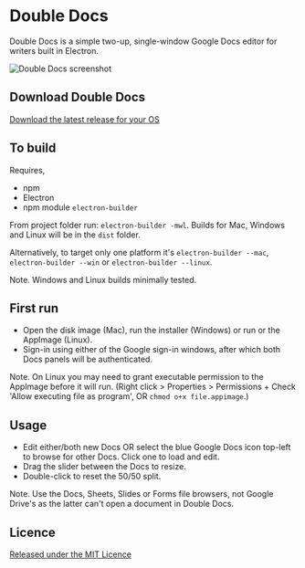 # Double Docs

Double Docs is a simple two-up, single-window Google Docs editor for writers built in Electron.

![Double Docs screenshot](https://mrussell.co.uk/projects/double-docs-screenshot.png)

## Download Double Docs

[Download the latest release for your OS](https://github.com/mrkrsl/Double-Docs/releases)

## To build

Requires,
* npm
* Electron
* npm module `electron-builder`

From project folder run: `electron-builder -mwl`. Builds for Mac, Windows and Linux will be in the `dist` folder.

Alternatively, to target only one platform it's `electron-builder --mac`, `electron-builder --win` or `electron-builder --linux`.

Note. Windows and Linux builds minimally tested.

## First run

* Open the disk image (Mac), run the installer (Windows) or run or the AppImage (Linux).
* Sign-in using either of the Google sign-in windows, after which both Docs panels will be authenticated.

Note. On Linux you may need to grant executable permission to the AppImage before it will run. (Right click > Properties > Permissions + Check 'Allow executing file as program', OR `chmod o+x file.appimage`.)

## Usage

* Edit either/both new Docs OR select the blue Google Docs icon top-left to browse for other Docs. Click one to load and edit.
* Drag the slider between the Docs to resize. 
* Double-click to reset the 50/50 split.

Note. Use the Docs, Sheets, Slides or Forms file browsers, not Google Drive's as the latter can't open a document in Double Docs.

## Licence

[Released under the MIT Licence](LICENSE.md)